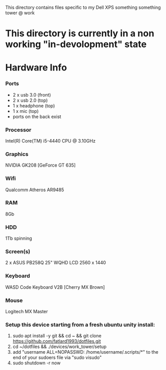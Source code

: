 This directory contains files specific to my Dell XPS something something tower @ work

# This directory is currently in a non working "in-devolopment" state

Hardware Info
=============

### Ports
 * 2 x usb 3.0 (front)
 * 2 x usb 2.0 (top)
 * 1 x headphone (top)
 * 1 x mic (top)
 * ports on the back exist

### Processor
Intel(R) Core(TM) i5-4440 CPU @ 3.10GHz

### Graphics
NVIDIA GK208 [GeForce GT 635]

### Wifi
Qualcomm Atheros AR9485

### RAM
8Gb

### HDD
1Tb spinning

### Screen(s)
2 x ASUS PB258Q 25" WQHD LCD 2560 x 1440

### Keyboard
WASD Code Keyboard V2B [Cherry MX Brown]

### Mouse
Logitech MX Master


### Setup this device starting from a fresh ubuntu unity install:

1. sudo apt install -y git && cd ~ && git clone https://github.com/fatlard1993/dotfiles.git
2. cd ~/dotfiles && ./devices/work_tower/setup
3. add "username ALL=NOPASSWD: /home/username/.scripts/*" to the end of your sudoers file via "sudo visudo"
4. sudo shutdown -r now